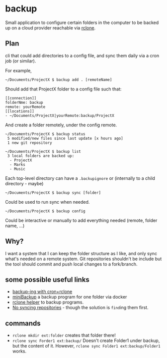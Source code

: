 # backup

Small application to configure certain folders in the computer to be backed up on a cloud provider reachable via [rclone](https://rclone.org/).

## Plan

cli that could add directories to a config file, and sync them daily via a cron job (or similar).

For example,

```
~/Documents/ProjectX $ backup add . [remoteName]
```

Should add that ProjectX folder to a config file such that:

```
[[connection]]
folderNme: backup
remote: yourRemote
[[locations]]
- ~/Documents/ProjectX|yourRemote:backup/ProjectX
```

And create a folder remotely, under the config remote.

```
~/Documents/ProjectX $ backup status
 5 modified/new files since last update [x hours ago]
 1 new git repository
```

```
~/Documents/ProjectX $ backup list
 3 local folders are backed up:
  - ProjectX
  - Marks
  - Music
```

Each top-level directory can have a `.backupignore` or (internally to a child directory - maybe)


```
~/Documents/ProjectX $ backup sync [folder]
```

Could be used to run sync when needed.

```
~/Documents/ProjectX $ backup config
```

Could be interactive or manually to add everything needed (remote, folder name, ...)


## Why?

I want a system that I can keep the folder structure as I like, and only sync
what's needed on a remote system. Git repositories shouldn't be include but the
tool should commit and push local changes to a fork/branch. 


## some possible useful links

- [backup-ing with cron+rclone](https://contabo.com/blog/linux-server-backup-using-rclone/)
- [miniBackup](https://github.com/Johannes11833/MiniAutoBackup/blob/main/src/main.py) a backup program for one folder via docker
- [rclone helper](https://github.com/sourabh945/rclone_helper/blob/main/main.py) to backup programs.
- [No syncing repositories](https://forum.rclone.org/t/ignore-all-git-repos-when-syncing/33023/5) - though the solution is `find`ing them first.

## commands

- `rclone mkdir ext:folder` creates that folder there!
- `rclone sync Forder1 ext:backup/` Doesn't create Folder1 under backup, but the content of it. However, `rclone sync Folder1 ext:backup/Folder1` works.

